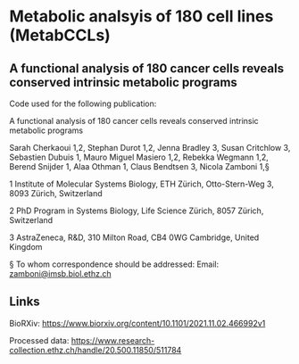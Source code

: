# Metabolic analsyis of 180 cell lines (MetabCCLs) 

## A functional analysis of 180 cancer cells reveals conserved intrinsic metabolic programs

Code used for the following publication:

A functional analysis of 180 cancer cells reveals conserved intrinsic metabolic programs

Sarah Cherkaoui 1,2, Stephan Durot 1,2, Jenna Bradley 3, Susan Critchlow 3, Sebastien Dubuis 1, Mauro Miguel Masiero 1,2, Rebekka Wegmann 1,2, Berend Snijder 1, Alaa Othman 1, Claus Bendtsen 3, Nicola Zamboni 1,§ 

1 Institute of Molecular Systems Biology, ETH Zürich, Otto-Stern-Weg 3, 8093 Zürich, Switzerland

2 PhD Program in Systems Biology, Life Science Zürich, 8057 Zürich, Switzerland

3 AstraZeneca, R&D, 310 Milton Road, CB4 0WG Cambridge, United Kingdom

§ To whom correspondence should be addressed:
Email:	zamboni@imsb.biol.ethz.ch

## Links

BioRXiv: https://www.biorxiv.org/content/10.1101/2021.11.02.466992v1

Processed data: https://www.research-collection.ethz.ch/handle/20.500.11850/511784



